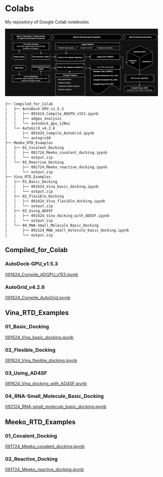 # Colabs
My repository of Google Colab notebooks

![Docking Workflow](images/docking_workflow.png)

```
├── Compiled_for_Colab
│   ├── AutoDock-GPU_v1.5.3
│   │   ├── 091624_Compile_ADGPU_v153.ipynb
│   │   ├── adgpu_analysis
│   │   └── autodock_gpu_128wi
│   └── AutoGird_v4.2.6
│       ├── 091624_Compile_AutoGrid.ipynb
│       └── autogrid4
├── Meeko_RTD_Examples
│   ├── 01_Covalent_Docking
│   │   ├── 091724_Meeko_covalent_docking.ipynb
│   │   └── output.zip
│   └── 02_Reactive_Docking
│       ├── 091724_Meeko_reactive_docking.ipynb
│       └── output.zip
├── Vina_RTD_Examples
│   ├── 01_Basic_Docking
│   │   ├── 091624_Vina_basic_docking.ipynb
│   │   └── output.zip
│   ├── 02_Flexible_Docking
│   │   ├── 091624_Vina_flexible_docking.ipynb
│   │   └── output.zip
│   ├── 03_Using_AD4SF
│   │   ├── 091624_Vina_docking_with_AD4SF.ipynb
│   │   └── output.zip
│   └── 04_RNA-Small_Molecule_Basic_Docking
│       ├── 092124_RNA_small_molecule_basic_docking.ipynb
│       └── output.zip
```

## Compiled_for_Colab
### AutoDock-GPU_v1.5.3
 <a href="https://colab.research.google.com/drive/1XawsbDVut9nA3Y8byS1jwnzubHDJQAR9?usp=sharing">091624_Compile_ADGPU_v153.ipynb</a>

### AutoGrid_v4.2.6
 <a href="https://colab.research.google.com/drive/1XawsbDVut9nA3Y8byS1jwnzubHDJQAR9?usp=sharing">091624_Compile_AutoGrid.ipynb</a>


## Vina_RTD_Examples
### 01_Basic_Docking
 <a href="https://colab.research.google.com/drive/1cHSl78lBPUc_J1IZxLgN4GwD_ADmohVU?usp=sharing">091624_Vina_basic_docking.ipynb</a>

### 02_Flexible_Docking
 <a href="https://colab.research.google.com/drive/1cazEckGbvl9huWzpxXpd_Qaj0_NipWcz?usp=sharing">091624_Vina_flexible_docking.ipynb</a>

### 03_Using_AD4SF
 <a href="https://colab.research.google.com/drive/1zoSyID2fSoqGz3Zb1_IatUT2uxZ2mCNZ?usp=sharing">091624_Vina_docking_with_AD4SF.ipynb</a>

### 04_RNA-Small_Molecule_Basic_Docking
 <a href="https://colab.research.google.com/drive/1hkt-XYebvAvbAf3cxZ3Yfze5R2lzhUfO?usp=sharing">092124_RNA-small_molecule_basic_docking.ipynb</a>


## Meeko_RTD_Examples
### 01_Covalent_Docking
 <a href="https://colab.research.google.com/drive/1tf9xOgn6u8eDTeFJtc8GCEGRX-8aR9Bo?usp=sharing">091724_Meeko_covalent_docking.ipynb</a>

 ### 02_Reactive_Docking
  <a href="https://colab.research.google.com/drive/1tzQoguVQDCguOaLSsGvQuL57ry_PY3UG?usp=sharing">091724_Meeko_reactive_docking.ipynb</a>

